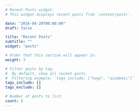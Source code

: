 ```yaml
---
# Recent Posts widget.
# This widget displays recent posts from `content/post/`.

date: "2016-04-20T00:00:00"
draft: false

title: "Recent Posts"
subtitle: ""
widget: "posts"

# Order that this section will appear in.
weight: 3

# Filter posts by tag.
#  By default, show all recent posts.
#  Filtering example: `tags_include: ["hugo", "academic"]`
tags_include: []
tags_exclude: []

# Number of posts to list.
count: 5 
---
```


